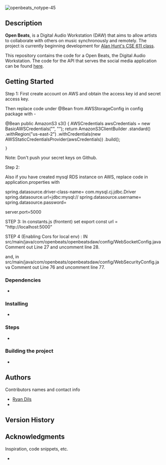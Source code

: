 ![openbeats_notype-45](https://user-images.githubusercontent.com/31867784/132925211-2aabc8a7-a06d-4354-99c0-56886400227c.png)

## Description

**Open Beats**, is a Digital Audio Workstation (DAW) that aims to allow artists to collaborate with others on music
synchronously and remotely. The project is currently beginning development
for [Alan Hunt's CSE 611 class](https://catalog.buffalo.edu/courses/index.php?abbr=CSE&num=611).

This repository contains the code for a Open Beats, the Digital Audio Workstation. The code for the API that serves the
social media application can be found [here](https://github.com/rychrome/openbeats).

## Getting Started

Step 1: 
First create account on AWS and obtain the access key id and secret access key.

Then replace code under @Bean from AWSStorageConfig in config package with -

@Bean
    public AmazonS3 s3() {
        AWSCredentials awsCredentials =
                new BasicAWSCredentials("<Key ID>", "<Secret Access Key>");
        return AmazonS3ClientBuilder
                .standard()
                .withRegion("us-east-2")
                .withCredentials(new AWSStaticCredentialsProvider(awsCredentials))
                .build();

    }

Note: Don't push your secret keys on Github.

Step 2:

Also if you have created mysql RDS instance on AWS, replace code in application.properties with

spring.datasource.driver-class-name= com.mysql.cj.jdbc.Driver
spring.datasource.url=jdbc:mysql://<RDS url>
spring.datasource.username=<username>
spring.datasource.password=<password>

server.port=5000

STEP 3:
In constants.js (frontent) set 
export const url = "http://localhost:5000"

STEP 4 (Enabling Cors for local env) :
IN src/main/java/com/openbeats/openbeatsdaw/config/WebSocketConfig.java
Comment out Line 27 and uncomment line 28.

and, in src/main/java/com/openbeats/openbeatsdaw/config/WebSecurityConfig.java
Comment out Line 76 and uncomment line 77.


### Dependencies

*

### Installing

*

### Steps

*

### Building the project

*

## Authors

Contributors names and contact info

* [Ryan Dils](ryandils@buffalo.edu)
*

## Version History

## Acknowledgments

Inspiration, code snippets, etc.

* 
